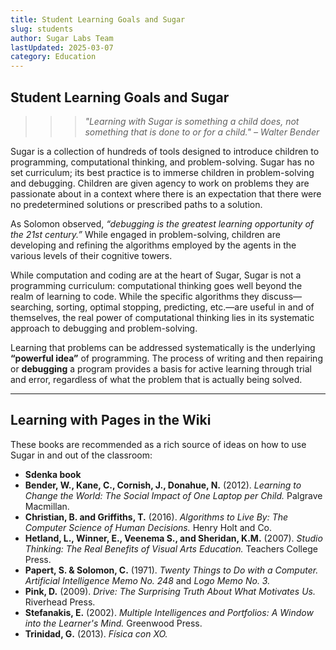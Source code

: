 ```yaml
---
title: Student Learning Goals and Sugar
slug: students
author: Sugar Labs Team
lastUpdated: 2025-03-07
category: Education
---
```

<!-- markdownlint-disable -->

## Student Learning Goals and Sugar

>>>*"Learning with Sugar is something a child does, not something that is done to or for a child." – Walter Bender*

Sugar is a collection of hundreds of tools designed to introduce children to programming, computational thinking, and problem-solving. Sugar has no set curriculum; its best practice is to immerse children in problem-solving and debugging. Children are given agency to work on problems they are passionate about in a context where there is an expectation that there were no predetermined solutions or prescribed paths to a solution. 

As Solomon observed, *“debugging is the greatest learning opportunity of the 21st century.”* While engaged in problem-solving, children are developing and refining the algorithms employed by the agents in the various levels of their cognitive towers.

While computation and coding are at the heart of Sugar, Sugar is not a programming curriculum: computational thinking goes well beyond the realm of learning to code. While the specific algorithms they discuss—searching, sorting, optimal stopping, predicting, etc.—are useful in and of themselves, the real power of computational thinking lies in its systematic approach to debugging and problem-solving. 

Learning that problems can be addressed systematically is the underlying **“powerful idea”** of programming. The process of writing and then repairing or **debugging** a program provides a basis for active learning through trial and error, regardless of what the problem that is actually being solved.

---

## Learning with Pages in the Wiki

These books are recommended as a rich source of ideas on how to use Sugar in and out of the classroom:

- **Sdenka book**
- **Bender, W., Kane, C., Cornish, J., Donahue, N.** (2012). *Learning to Change the World: The Social Impact of One Laptop per Child.* Palgrave Macmillan.
- **Christian, B. and Griffiths, T.** (2016). *Algorithms to Live By: The Computer Science of Human Decisions.* Henry Holt and Co.
- **Hetland, L., Winner, E., Veenema S., and Sheridan, K.M.** (2007). *Studio Thinking: The Real Benefits of Visual Arts Education.* Teachers College Press.
- **Papert, S. & Solomon, C.** (1971). *Twenty Things to Do with a Computer.* *Artificial Intelligence Memo No. 248* and *Logo Memo No. 3.*
- **Pink, D.** (2009). *Drive: The Surprising Truth About What Motivates Us.* Riverhead Press.
- **Stefanakis, E.** (2002). *Multiple Intelligences and Portfolios: A Window into the Learner's Mind.* Greenwood Press.
- **Trinidad, G.** (2013). *Física con XO.*
